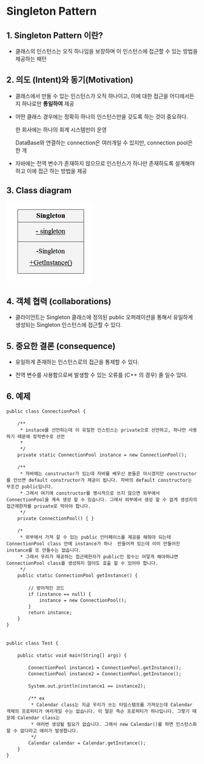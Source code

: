 # Singleton Pattern

## 1. Singleton Pattern 이란?

- 클래스의 인스턴스는 오직 하나임을 보장하며 이 인스턴스에 접근할 수 있는 방법을 제공하는 패턴

## 2. 의도 (Intent)와 동기(Motivation)

-  클래스에서 만들 수 있는 인스턴스가 오직 하나이고, 이에 대한 접근을 어디에서든지 하나로만 **통일하여** 제공

- 어떤 클래스 경우에는 정확히 하나의 인스턴스만을 갖도록 하는 것이 중요하다.

    한 회사에는 하나의 회계 시스템만이 운영

    DataBase와 연결하는 connection은 여러개일 수 있지만, connection pool은 한 개

- 자바에는 전역 변수가 존재하지 않으므로 인스턴스가 하나만 존재하도록 설계해야 하고 이에 접근 하는 방법을 제공

## 3. Class diagram
  
![singleton](./../img/Singleton.PNG)


## 4. 객체 협력 (collaborations)

- 클라이언트는 Singleton 클래스에 정의된 public 오퍼레이션을 통해서 유일하게 생성되는 Singleton 인스턴스에 접근할 수 있다.

## 5. 중요한 결론 (consequence)

- 유일하게 존재하는 인스턴스로의 접근을 통제할 수 있다.

- 전역 변수를 사용함으로써 발생할 수 있는 오류를 (C++ 의 경우) 줄 일수 있다.

## 6. 예제 

```
public class ConnectionPool {
	
	/**
	 * instace를 선언하는데 이 유일한 인스턴스는 private으로 선언하고, 하나만 사용하기 때문에 정적변수로 선언
	 * 
	 */
	private static ConnectionPool instance = new ConnectionPool();
	
	/**
	 * 자바에는 constructor가 있는데 자바를 배우신 분들은 아시겠지만 constructor를 안쓰면 default constructor가 제공이 됩니다. 자바의 default constructor는 무조건 public입니다.
	 * 그래서 여기에 constructor를 명시적으로 쓰지 않으면 외부에서 ConnectionPool을 계속 생성 할 수 있습니다. 그래서 외부에서 생성 할 수 없게 생성자의 접근제한자를 private로 막아야 합니다.
	 */
	private ConnectionPool() { }
	
	/*
	 * 외부에서 가져 갈 수 있는 public 인터페이스를 제공을 해줘야 되는데 ConnectionPool class 안에 instance가 하나  만들어져 있는데 이미 만들어진 instance를 또 만들수는 없습니다.
	 * 그래서 우리가 제공하는 접근제한자가 public인 함수는 어덯게 해야하냐면 ConnectionPool class를 생성하지 않아도 호출 할 수 있어야 합니다.
	 */
	public static ConnectionPool getInstance() {
		
		// 방어적인 코드
		if (instance == null) {
			instance = new ConnectionPool();
		}
		return instance;
	}
}


public class Test {

	public static void main(String[] args) {
		
		ConnectionPool instance1 = ConnectionPool.getInstance();
		ConnectionPool instance2 = ConnectionPool.getInstance();
		
		System.out.println(instance1 == instance2);
			
		/** ex
		 * Calendar class는 지금 우리가 쓰는 타임스탬프를 가져오는데 Calendar 객체의 프로퍼티가 여러개일 수는 없습니다. 이 말은 즉슨 프로퍼티가 하나입니다. 그렇기 때문에 Calendar class는
		 * 여러번 생성될 필요가 없습니다. 그래서 new Calendar()를 하면 인스턴스화 할 수 없다라고 에러가 발생합니다.
		 */
		Calendar calendar = Calendar.getInstance();
	}
}
```

